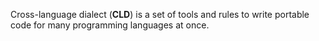 Cross-language dialect (**CLD**) is a set of tools and rules to write
portable code for many programming languages at once.
